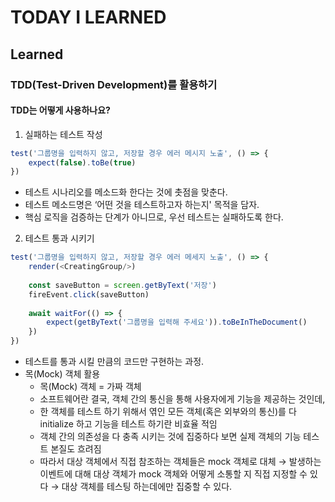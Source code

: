 # TODAY I LEARNED

## Learned

### TDD(Test-Driven Development)를 활용하기

#### TDD는 어떻게 사용하나요?

1. 실패하는 테스트 작성

```javascript
test('그룹명을 입력하지 않고, 저장할 경우 에러 메시지 노출', () => {
    expect(false).toBe(true)
})
```

- 테스트 시나리오를 메소드화 한다는 것에 촛점을 맞춘다.
- 테스트 메소드명은 ‘어떤 것을 테스트하고자 하는지' 목적을 담자.
- 핵심 로직을 검증하는 단계가 아니므로, 우선 테스트는 실패하도록 한다.

2. 테스트 통과 시키기

```javascript
test('그룹명을 입력하지 않고, 저장할 경우 에러 메세지 노출', () => {
    render(<CreatingGroup/>)
    
    const saveButton = screen.getByText('저장')
    fireEvent.click(saveButton)
    
    await waitFor(() => {
        expect(getByText('그룹명을 입력해 주세요')).toBeInTheDocument()
    })
})
```

- 테스트를 통과 시킬 만큼의 코드만 구현하는 과정.
- 목(Mock) 객체 활용
    - 목(Mock) 객체 = 가짜 객체
    - 소프트웨어란 결국, 객체 간의 통신을 통해 사용자에게 기능을 제공하는 것인데,
    - 한 객체를 테스트 하기 위해서 엮인 모든 객체(혹은 외부와의 통신)를 다 initialize 하고 기능을 테스트 하기란 비효율 적임
    - 객체 간의 의존성을 다 충족 시키는 것에 집중하다 보면 실제 객체의 기능 테스트 본질도 흐려짐
    - 따라서 대상 객체에서 직접 참조하는 객체들은 mock 객체로 대체 → 발생하는 이벤트에 대해 대상 객체가 mock 객체와 어떻게 소통할 지 직접 지정할 수 있다 → 대상 객체를 테스팅 하는데에만 집중할 수 있다.

